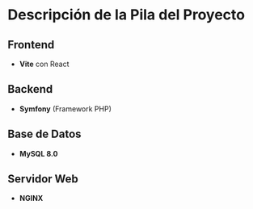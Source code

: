 # Descripción de la Pila del Proyecto
## Frontend
- **Vite** con React  

## Backend
- **Symfony** (Framework PHP)  

## Base de Datos
- **MySQL 8.0**  

## Servidor Web
- **NGINX**  


